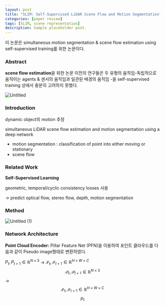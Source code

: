 ```yaml
---
layout: post
title: "SLIM: Self-Supervised LiDAR Scene Flow and Motion Segmentation"
categories: [paper review]
tags: [SLIM, scene representation]
description: Sample placeholder post.
---
```


이 논문은 simultaneous motion segmentation & scene flow estimation using self-supervised training를 위한 논문이다.
### Abstract
**scene flow estimation**을 위한 논문
이전의 연구들은 두 유형의 움직임-독립적으로 움직이는 agents & 센서의 움직임과 일관된 배경의 움직임  -을 self-supervised training 상에서 충분히 고려하지 못했다.

![Untitled](https://github.com/eunseon02/eunseon02.github.io/assets/108911413/78d4793a-83d8-4747-826d-225a3710aad5)


### Introduction
dynamic object의 motion 추정

simultaneous LiDAR scene flow estimation and motion segmentation using a
deep network

- motion segmentation : classification of point into either moving or stationary
- scene flow

### Related Work
**Self-Supervised Learning**

geometric, temporal/cyclic consistency losses 사용

→ predict optical flow, stereo flow, depth,  motion segmentation


### Method
![Untitled (1)](https://github.com/eunseon02/eunseon02.github.io/assets/108911413/9dca53f8-1918-4718-921a-af2d212fbbcb)

### Network Architecture
**Point Cloud Encoder:**
Pillar Feature Net (PFN)을 이용하여 포인트 클라우드를 다음과 같이 Pseudo image형태로 변환하였다.


${P}_t, {P}_{t+1}\in \mathbb{R}^{N \times 3}$ → $\mathcal{I}_t, \mathcal{I}_{t+1}\in \mathbb{R}^{H \times W \times C}$
$$\mathcal{P}_t, \mathcal{P}_{t+1}\in \mathbb{R}^{N \times 3}$$ → $$\mathcal{I}_t, \mathcal{I}_{t+1}\in \mathbb{R}^{H \times W \times C}$$
$$p_t$$
